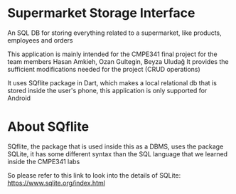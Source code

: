 # Supermarket Storage Interface

An SQL DB for storing everything related to a supermarket, like products, employees and orders

This application is mainly intended for the CMPE341 final project for the team members Hasan Amkieh, Ozan Gultegin, Beyza Uludağ
 It provides the sufficient modifications needed for the project (CRUD operations)

It uses SQflite package in Dart, which makes a local relational db that is stored inside the user's phone, this application is only supported for Android

# About SQflite

SQflite, the package that is used inside this as a DBMS, uses the package SQLite, it has some different syntax than the SQL language that we learned inside the CMPE341 labs

So please refer to this link to look into the details of SQLite: https://www.sqlite.org/index.html
